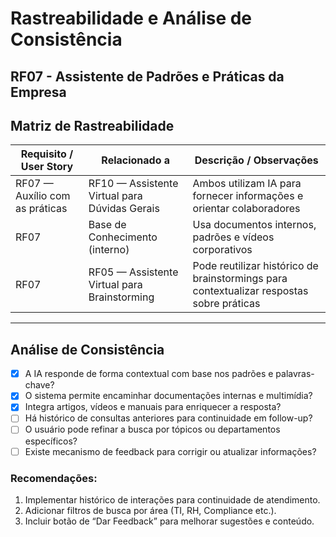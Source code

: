 # Rastreabilidade e Análise de Consistência  
## RF07 - Assistente de Padrões e Práticas da Empresa

## Matriz de Rastreabilidade

| Requisito / User Story           | Relacionado a                       | Descrição / Observações                                                                            |
|----------------------------------|-------------------------------------|-----------------------------------------------------------------------------------------------------|
| RF07 — Auxílio com as práticas    | RF10 — Assistente Virtual para Dúvidas Gerais | Ambos utilizam IA para fornecer informações e orientar colaboradores                                |
| RF07                              | Base de Conhecimento (interno)      | Usa documentos internos, padrões e vídeos corporativos                                             |
| RF07                              | RF05 — Assistente Virtual para Brainstorming | Pode reutilizar histórico de brainstormings para contextualizar respostas sobre práticas            |

---

## Análise de Consistência

- [x] A IA responde de forma contextual com base nos padrões e palavras-chave?  
- [x] O sistema permite encaminhar documentações internas e multimídia?  
- [x] Integra artigos, vídeos e manuais para enriquecer a resposta?  
- [ ] Há histórico de consultas anteriores para continuidade em follow-up?  
- [ ] O usuário pode refinar a busca por tópicos ou departamentos específicos?  
- [ ] Existe mecanismo de feedback para corrigir ou atualizar informações?  

### Recomendações:

1. Implementar histórico de interações para continuidade de atendimento.  
2. Adicionar filtros de busca por área (TI, RH, Compliance etc.).  
3. Incluir botão de “Dar Feedback” para melhorar sugestões e conteúdo.  
